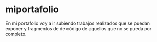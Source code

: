 # miportafolio
En mi portafolio voy a ir subiendo trabajos realizados que se puedan exponer y fragmentos de de código de aquellos que no se pueda por completo.
